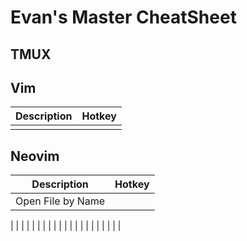 # Evan's Master CheatSheet

## TMUX 

## Vim

|Description|Hotkey|
|---|---|
|   |   |

## Neovim

|Description|Hotkey|
|---|---|
| Open File by Name  |   |

|   |   |
|   |   |
|   |   |
|   |   |
|   |   |
|   |   |
|   |   |







